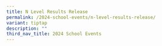 ```yaml
---
title: N Level Results Release
permalink: /2024-school-events/n-level-results-release/
variant: tiptap
description: ""
third_nav_title: 2024 School Events
---
```

